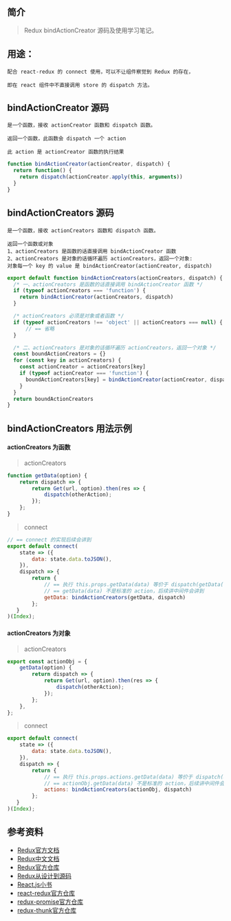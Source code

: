 ## 简介

> Redux bindActionCreator 源码及使用学习笔记。

## 用途：

```text
配合 react-redux 的 connect 使用，可以不让组件察觉到 Redux 的存在，

即在 react 组件中不直接调用 store 的 dispatch 方法。
```

## bindActionCreator 源码

```text
是一个函数，接收 actionCreator 函数和 dispatch 函数。

返回一个函数，此函数会 dispatch 一个 action

此 action 是 actionCreator 函数的执行结果
```

```js
function bindActionCreator(actionCreator, dispatch) {
  return function() {
    return dispatch(actionCreator.apply(this, arguments))
  }
}
```

## bindActionCreators 源码

```text
是一个函数，接收 actionCreators 函数和 dispatch 函数。

返回一个函数或对象
1、actionCreators 是函数的话直接调用 bindActionCreator 函数
2、actionCreators 是对象的话循环遍历 actionCreators，返回一个对象:
对象每一个 key 的 value 是 bindActionCreator(actionCreator, dispatch)
```

```js
export default function bindActionCreators(actionCreators, dispatch) {
  /* 一、actionCreators 是函数的话直接调用 bindActionCreator 函数 */
  if (typeof actionCreators === 'function') {
    return bindActionCreator(actionCreators, dispatch)
  }

  /* actionCreators 必须是对象或者函数 */
  if (typeof actionCreators !== 'object' || actionCreators === null) {
      // == 省略
  }

  /* 二、actionCreators 是对象的话循环遍历 actionCreators，返回一个对象 */
  const boundActionCreators = {}
  for (const key in actionCreators) {
    const actionCreator = actionCreators[key]
    if (typeof actionCreator === 'function') {
      boundActionCreators[key] = bindActionCreator(actionCreator, dispatch)
    }
  }
  return boundActionCreators
}
```

## bindActionCreators 用法示例

#### actionCreators 为函数

> actionCreators

```js
function getData(option) {
    return dispatch => {
        return Get(url, option).then(res => {
            dispatch(otherAction);
        });
    };
}
```

> connect

```js
// == connect 的实现后续会讲到
export default connect(
    state => ({
        data: state.data.toJSON(),
    }),
    dispatch => {
        return {
            // == 执行 this.props.getData(data) 等价于 dispatch(getData(data))
            // == getData(data) 不是标准的 action，后续讲中间件会讲到
            getData: bindActionCreators(getData, dispatch)
        };
   }
)(Index);
```

#### actionCreators 为对象

> actionCreators

```js
export const actionObj = {
    getData(option) {
        return dispatch => {
            return Get(url, option).then(res => {
                dispatch(otherAction);
            });
        };
    },
};
```

> connect

```js
export default connect(
    state => ({
        data: state.data.toJSON(),
    }),
    dispatch => {
        return {
            // == 执行 this.props.actions.getData(data) 等价于 dispatch(actionObj.getData(data))
            // == actionObj.getData(data) 不是标准的 action，后续讲中间件会讲到
            actions: bindActionCreators(actionObj, dispatch)
        };
   }
)(Index);
```

## 参考资料

- [Redux官方文档](https://redux.js.org/introduction/getting-started)
- [Redux中文文档](http://cn.redux.js.org/)
- [Redux官方仓库](https://github.com/reduxjs/redux)
- [Redux从设计到源码](https://tech.meituan.com/2017/07/14/redux-design-code.html)
- [React.js小书](http://huziketang.mangojuice.top/books/react/lesson30)
- [react-redux官方仓库](https://github.com/reduxjs/react-redux)
- [redux-promise官方仓库](https://github.com/redux-utilities/redux-promise)
- [redux-thunk官方仓库](https://github.com/reduxjs/redux-thunk)
